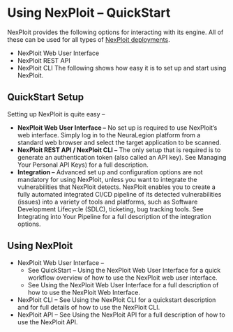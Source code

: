 # Using NexPloit – QuickStart
NexPloit provides the following options for interacting with its engine. All of these can be used for all types of [NexPloit deployments](guide/introduction/deployment-options.md).
* NexPloit Web User Interface
* NexPloit REST API
* NexPloit CLI
The following shows how easy it is to set up and start using NexPloit.

## QuickStart Setup
Setting up NexPloit is quite easy –
* **NexPloit Web User Interface –** No set up is required to use NexPloit’s web interface. Simply log in to the NeuraLegion platform from a standard web browser and select the target application to be scanned. 
* **NexPloit REST API / NexPloit CLI –** The only setup that is required is to generate an authentication token (also called an API key). See Managing Your Personal API Keys) for a full description. 
* **Integration –** Advanced set up and configuration options are not mandatory for using NexPloit, unless you want to integrate the vulnerabilities that NexPloit detects. NexPloit enables you to create a fully automated integrated CI/CD pipeline of its detected vulnerabilities (issues) into a variety of tools and platforms, such as Software Development Lifecycle (SDLC), ticketing, bug tracking tools. See Integrating into Your Pipeline for a full description of the integration options.

## Using NexPloit
* NexPloit Web User Interface – 
    * See QuickStart – Using the NexPloit Web User Interface for a quick workflow overview of how to use the NexPloit web user interface. 
    * See Using the NexPloit Web User Interface for a full description of how to use the NexPloit Web Interface.
* NexPloit CLI – See Using the NexPloit CLI for a quickstart description and for full details of how to use the NexPloit CLI.
* NexPloit API – See Using the NexPloit API for a full description of how to use the NexPloit API.
